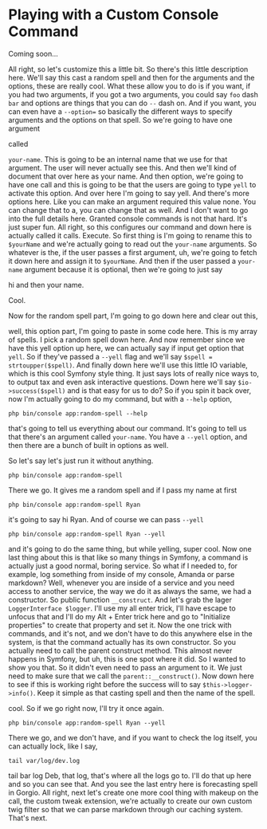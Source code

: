 # Playing with a Custom Console Command

Coming soon...

All right, so let's customize
this a little bit. So there's this little description here. We'll say this cast a
random spell and then for the arguments and the options, these are really cool. What
these allow you to do is if you want, if you had two arguments, if you got a two
arguments, you could say `foo` dash `bar` and options are things that you can do `--`
dash on. And if you want, you can even have a `--option=` so basically the
different ways to specify arguments and the options on that spell. So we're going to
have one argument

called

`your-name`. This is going to be an internal name that we use for that argument. The
user will never actually see this. And then we'll kind of document that over here as
your name. And then option, we're going to have one call and this is going to be that
the users are going to type `yell` to activate this option. And over here I'm
going to say yell. And there's more options here. Like you can make an argument
required this value none. You can change that to a, you can change that as well. And
I don't want to go into the full details here. Granted console commands is not that
hard. It's just super fun. All right, so this configures our command and down here is
actually called it calls. Execute. So first thing is I'm going to rename this to
`$yourName` and we're actually going to read out the `your-name` arguments. So whatever is
the, if the user passes a first argument, uh, we're going to fetch it down here and
assign it to `$yourName`. And then if the user passed a `your-name` argument because it
is optional, then we're going to just say

hi and then your name.

Cool.

Now for the random spell part, I'm going to go down here and clear out this,

well, this option part, I'm going to paste in some code here. This is my array of
spells. I pick a random spell down here. And now remember since we have this yell
option up here, we can actually say if input get option that `yell`. So if they've
passed a `--yell` flag and we'll say `$spell = strtoupper($spell)`. And finally
down here we'll use this little IO variable, which is this cool Symfony style thing.
It just says lots of really nice ways to, to output tax and even ask interactive
questions. Down here we'll say `$io->success($spell)` and is that easy for us to do? So if
you spin it back over, now I'm actually going to do my command, but with a `--help`
option,

```terminal-silent
php bin/console app:random-spell --help
```

that's going to tell us everything about our command. It's going to tell
us that there's an argument called `your-name`. You have a `--yell` option, and
then there are a bunch of built in options as well.

So let's say let's just run it without anything.

```terminal-silent
php bin/console app:random-spell
```

There we go. It gives me a random
spell and if I pass my name at first

```terminal-silent
php bin/console app:random-spell Ryan
```

it's going to say hi Ryan. And of course we can pass `--yell`

```terminal-silent
php bin/console app:random-spell Ryan --yell
```

and it's going to do the same thing, but while yelling, super
cool. Now one last thing about this is that like so many things in Symfony, a command
is actually just a good normal, boring service. So what if I needed to, for example,
log something from inside of my console, Amanda or parse markdown? Well, whenever you
are inside of a service and you need access to another service, the way we do it as
always the same, we had a constructor. So public function `__construct`. And
let's grab the lager `LoggerInterface $logger`. I'll use my all enter trick, I'll have
escape to unfocus that and I'll do my Alt + Enter trick here and go to "Initialize
properties" to create that property and set it. Now the one trick with commands, and
it's not, and we don't have to do this anywhere else in the system, is that the
command actually has its own constructor. So you actually need to call the parent
construct method. This almost never happens in Symfony, but uh, this is one spot
where it did. So I wanted to show you that. So it didn't even need to pass an
argument to it. We just need to make sure that we call the `parent::__construct()`.
Now down here to see if this is working right before the success will to say
`$this->logger->info()`. Keep it simple as that casting spell and then the name of the
spell.

cool. So if we go right now, I'll try it once again.

```terminal-silent
php bin/console app:random-spell Ryan --yell
```

There we go, and we don't have,
and if you want to check the log itself, you can actually lock, like I say,

```terminal
tail var/log/dev.log
```

tail bar
log Deb, that log, that's where all the logs go to. I'll do that up here and so you
can see that. And you see the last entry here is forecasting spell in Gorgio. All
right, next let's create one more cool thing with makeup on the call, the custom
tweak extension, we're actually to create our own custom twig filter so that we can
parse markdown through our caching system. That's next.
